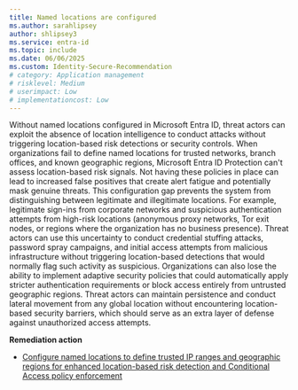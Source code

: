 ```yaml
---
title: Named locations are configured  
ms.author: sarahlipsey
author: shlipsey3
ms.service: entra-id
ms.topic: include
ms.date: 06/06/2025
ms.custom: Identity-Secure-Recommendation
# category: Application management
# risklevel: Medium
# userimpact: Low
# implementationcost: Low
---
```

Without named locations configured in Microsoft Entra ID, threat actors can exploit the absence of location intelligence to conduct attacks without triggering location-based risk detections or security controls. When organizations fail to define named locations for trusted networks, branch offices, and known geographic regions, Microsoft Entra ID Protection can't assess location-based risk signals. Not having these policies in place can lead to increased false positives that create alert fatigue and potentially mask genuine threats. This configuration gap prevents the system from distinguishing between legitimate and illegitimate locations. For example, legitimate sign-ins from corporate networks and suspicious authentication attempts from high-risk locations (anonymous proxy networks, Tor exit nodes, or regions where the organization has no business presence). Threat actors can use this uncertainty to conduct credential stuffing attacks, password spray campaigns, and initial access attempts from malicious infrastructure without triggering location-based detections that would normally flag such activity as suspicious. Organizations can also lose the ability to implement adaptive security policies that could automatically apply stricter authentication requirements or block access entirely from untrusted geographic regions. Threat actors can maintain persistence and conduct lateral movement from any global location without encountering location-based security barriers, which should serve as an extra layer of defense against unauthorized access attempts.

**Remediation action**

- [Configure named locations to define trusted IP ranges and geographic regions for enhanced location-based risk detection and Conditional Access policy enforcement](../../identity/conditional-access/concept-assignment-network.md)